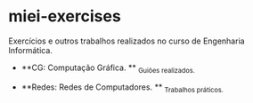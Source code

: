 # miei-exercises
Exercícios e outros trabalhos realizados no curso de Engenharia Informática.

- **CG: Computação Gráfica. **
<sub>Guiões realizados.</sub>

- **Redes: Redes de Computadores. **
<sub>Trabalhos práticos.</sub>
